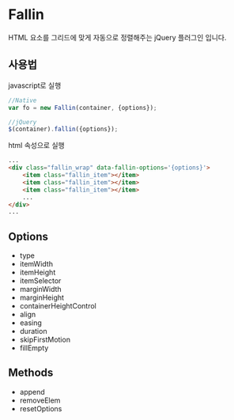# Fallin

HTML 요소를 그리드에 맞게 자동으로 정렬해주는 jQuery 플러그인 입니다.

## 사용법
javascript로 실행
````javascript
//Native
var fo = new Fallin(container, {options});

//jQuery
$(container).fallin({options});
````

html 속성으로 실행
````html
...
<div class="fallin_wrap" data-fallin-options='{options}'>
	<item class="fallin_item"></item>
	<item class="fallin_item"></item>
	<item class="fallin_item"></item>
	...
</div>
...
````

## Options
* type
* itemWidth
* itemHeight
* itemSelector
* marginWidth
* marginHeight
* containerHeightControl
* align
* easing
* duration
* skipFirstMotion
* fillEmpty


## Methods
* append
* removeElem
* resetOptions